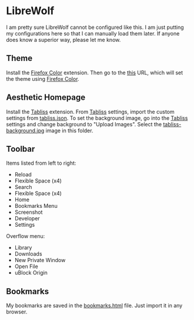 # LibreWolf

I am pretty sure LibreWolf cannot be configured like this. I am just putting my
configurations here so that I can manually load them later. If anyone does know
a superior way, please let me know.

## Theme

Install the [Firefox Color](https://addons.mozilla.org/en-US/firefox/addon/firefox-color/)
extension. Then go to the [this](https://color.firefox.com/?theme=XQAAAAJUAQAAAAAAAABBKYhm849SCia48_6EGccwS-xMDPr0crMtEN_jTPA3MCR71lOdsdz5T4wO3B5PiCQuU3eYfE6si1WEn-7cnKBRFrNXML9n90LcMa0-qzpwMKqQj8I2iuP3nA_8R3m8gR08YEISI7wwur8MGvdNdq-vU_sSRHYB_ojE7n2frjVgxtthyqHJQRLT0elfaocPR2OTkrGOEYzCFJxWJzD-ARg6zkme3RxfgWm4vKbGMGBD3WU1VnYYw3kl44iKq4KoKTytsXudCQYVn229PIdNS6CTlX7ZB8Lj-yDSHQ)
URL, which will set the theme using [Firefox Color](https://addons.mozilla.org/en-US/firefox/addon/firefox-color/).

## Aesthetic Homepage

Install the [Tabliss](https://addons.mozilla.org/en-US/firefox/addon/tabliss/)
extension. From [Tabliss](https://addons.mozilla.org/en-US/firefox/addon/tabliss/)
settings, import the custom settings from [tabliss.json](./tabliss.json). To set
the background image, go into the [Tabliss](https://addons.mozilla.org/en-US/firefox/addon/tabliss/)
settings and change background to "Upload Images". Select the [tabliss-background.jpg](./tabliss-background.jpg)
image in this folder.

## Toolbar

Items listed from left to right:
* Reload
* Flexible Space (x4)
* Search
* Flexible Space (x4)
* Home
* Bookmarks Menu
* Screenshot
* Developer
* Settings

Overflow menu:
* Library
* Downloads
* New Private Window
* Open File
* uBlock Origin

## Bookmarks

My bookmarks are saved in the [bookmarks.html](./bookmarks.html) file. Just
import it in any browser.

